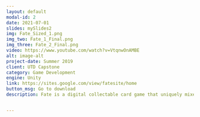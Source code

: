 ```yaml
---
layout: default
modal-id: 2
date: 2021-07-01
slides: mySlides2
img: Fate_Sized_1.png
img_two: Fate_1_Final.png
img_three: Fate_2_Final.png
video: https://www.youtube.com/watch?v=VtqnwOnAMBE
alt: image-alt
project-date: Summer 2019
client: UTD Capstone
category: Game Development
engine: Unity
link: https://sites.google.com/view/fatesite/home
button_msg: Go to download
description: Fate is a digital collectable card game that uniquely mixes multiple genres into one. It won the UTD Best Capstone 2018 Award. I spent a little less than two years designing Fate and I decided to create a full vertical slice of gameplay for my Arts and Technology capstone project. The prototype was made over the course of one semester, and I implemeneted every feature from the physical version of the game.


---
```

